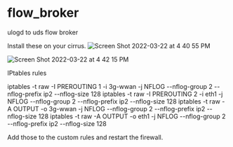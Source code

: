 # flow_broker
ulogd to uds flow broker

Install these on your cirrus.
![Screen Shot 2022-03-22 at 4 40 55 PM](https://user-images.githubusercontent.com/8184748/159594564-18a09913-c692-4f3c-81fc-3b99821c0ca8.png)


![Screen Shot 2022-03-22 at 4 42 15 PM](https://user-images.githubusercontent.com/8184748/159594654-60c89028-ce54-4ff6-a564-b422df2fb386.png)


IPtables rules

iptables -t raw -I PREROUTING 1 -i 3g-wwan -j NFLOG --nflog-group 2 --nflog-prefix ip2 --nflog-size 128
iptables -t raw -I PREROUTING 2 -i eth1 -j NFLOG --nflog-group 2 --nflog-prefix ip2 --nflog-size 128
iptables -t raw -A OUTPUT -o 3g-wwan -j NFLOG --nflog-group 2 --nflog-prefix ip2 --nflog-size 128
iptables -t raw -A OUTPUT -o eth1 -j NFLOG --nflog-group 2 --nflog-prefix ip2 --nflog-size 128

Add those to the custom rules and restart the firewall.
